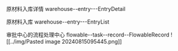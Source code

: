 原材料入库详情
warehouse--entry---EntryDetail

原材料入库
warehouse--entry---EntryList


审批中心的流程处理中心
flowable--task--record--FlowableRecord
![[../img/Pasted image 20240815095445.png]]
